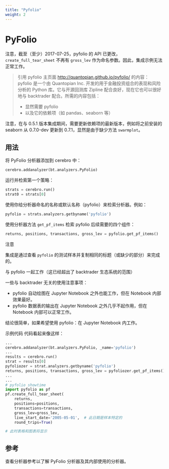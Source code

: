 ```yaml
---
title: "Pyfolio"
weight: 2
---
```


# PyFolio

注意，截至（至少）2017-07-25，pyfolio 的 API 已更改，`create_full_tear_sheet` 不再有 `gross_lev` 作为命名参数。因此，集成示例无法正常工作。

> 引用 pyfolio 主页面 http://quantopian.github.io/pyfolio/ 的内容：
> pyfolio 是一个由 Quantopian Inc. 开发的用于金融投资组合的表现和风险分析的 Python 库。它与开源回测库 Zipline 配合良好，现在它也可以很好地与 backtrader 配合。所需的内容包括：
> - 显然需要 pyfolio
> - 以及它的依赖项（如 pandas、seaborn 等）

注意，在与 0.5.1 版本集成期间，需要更新依赖项的最新版本，例如将之前安装的 seaborn 从 0.7.0-dev 更新到 0.7.1，显然是由于缺少方法 `swarmplot`。

## 用法

将 PyFolio 分析器添加到 cerebro 中：

```python
cerebro.addanalyzer(bt.analyzers.PyFolio)
```

运行并检索第一个策略：

```python
strats = cerebro.run()
strat0 = strats[0]
```

使用你给分析器命名的名称或默认名称（pyfolio）来检索分析器。例如：

```python
pyfolio = strats.analyzers.getbyname('pyfolio')
```

使用分析器方法 `get_pf_items` 检索 pyfolio 后续需要的四个组件：

```python
returns, positions, transactions, gross_lev = pyfolio.get_pf_items()
```

注意

集成是通过查看 `pyfolio` 的测试样本并复制相同的标题（或缺少的部分）来完成的。

与 pyfolio 一起工作（这已经超出了 backtrader 生态系统的范围）

一些与 backtrader 无关的使用注意事项：

- pyfolio 自动绘图在 Jupyter Notebook 之外也能工作，但在 Notebook 内部效果最好。
- pyfolio 数据表的输出在 Jupyter Notebook 之外几乎不起作用，但在 Notebook 内部可以正常工作。

结论很简单，如果希望使用 pyfolio：在 Jupyter Notebook 内工作。

示例代码
代码看起来像这样：

```python
...
cerebro.addanalyzer(bt.analyzers.PyFolio, _name='pyfolio')
...
results = cerebro.run()
strat = results[0]
pyfoliozer = strat.analyzers.getbyname('pyfolio')
returns, positions, transactions, gross_lev = pyfoliozer.get_pf_items()
...
...
# pyfolio showtime
import pyfolio as pf
pf.create_full_tear_sheet(
    returns,
    positions=positions,
    transactions=transactions,
    gross_lev=gross_lev,
    live_start_date='2005-05-01',  # 此日期是样本特定的
    round_trips=True)

# 此时表格和图表将显示
```

## 参考

查看分析器参考以了解 PyFolio 分析器及其内部使用的分析器。
